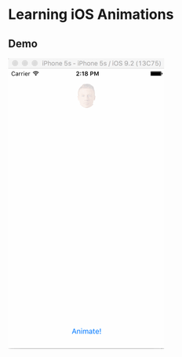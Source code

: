 # Learning iOS Animations

## Demo

![alt tag](https://raw.githubusercontent.com/mkausas/Basic-iOS-Animation/master/demo.gif "Basic Demo") 
